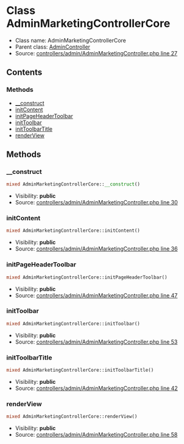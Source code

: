 Class AdminMarketingControllerCore
=====================





* Class name: AdminMarketingControllerCore
* Parent class: [AdminController](class.AdminControllerCore.md)
* Source: [controllers/admin/AdminMarketingController.php line 27](https://github.com/PrestaShop/PrestaShop/blob/1.6.0.2/controllers/admin/AdminMarketingController.php#L27)


Contents
--------



### Methods

* [__construct](#method-__construct)
* [initContent](#method-initContent)
* [initPageHeaderToolbar](#method-initPageHeaderToolbar)
* [initToolbar](#method-initToolbar)
* [initToolbarTitle](#method-initToolbarTitle)
* [renderView](#method-renderView)






Methods
-------


### <a name="method-__construct"></a>__construct

```php
mixed AdminMarketingControllerCore::__construct()
```





* Visibility: **public**
* Source: [controllers/admin/AdminMarketingController.php line 30](https://github.com/PrestaShop/PrestaShop/blob/1.6.0.2/controllers/admin/AdminMarketingController.php#L30)




### <a name="method-initContent"></a>initContent

```php
mixed AdminMarketingControllerCore::initContent()
```





* Visibility: **public**
* Source: [controllers/admin/AdminMarketingController.php line 36](https://github.com/PrestaShop/PrestaShop/blob/1.6.0.2/controllers/admin/AdminMarketingController.php#L36)




### <a name="method-initPageHeaderToolbar"></a>initPageHeaderToolbar

```php
mixed AdminMarketingControllerCore::initPageHeaderToolbar()
```





* Visibility: **public**
* Source: [controllers/admin/AdminMarketingController.php line 47](https://github.com/PrestaShop/PrestaShop/blob/1.6.0.2/controllers/admin/AdminMarketingController.php#L47)




### <a name="method-initToolbar"></a>initToolbar

```php
mixed AdminMarketingControllerCore::initToolbar()
```





* Visibility: **public**
* Source: [controllers/admin/AdminMarketingController.php line 53](https://github.com/PrestaShop/PrestaShop/blob/1.6.0.2/controllers/admin/AdminMarketingController.php#L53)




### <a name="method-initToolbarTitle"></a>initToolbarTitle

```php
mixed AdminMarketingControllerCore::initToolbarTitle()
```





* Visibility: **public**
* Source: [controllers/admin/AdminMarketingController.php line 42](https://github.com/PrestaShop/PrestaShop/blob/1.6.0.2/controllers/admin/AdminMarketingController.php#L42)




### <a name="method-renderView"></a>renderView

```php
mixed AdminMarketingControllerCore::renderView()
```





* Visibility: **public**
* Source: [controllers/admin/AdminMarketingController.php line 58](https://github.com/PrestaShop/PrestaShop/blob/1.6.0.2/controllers/admin/AdminMarketingController.php#L58)



